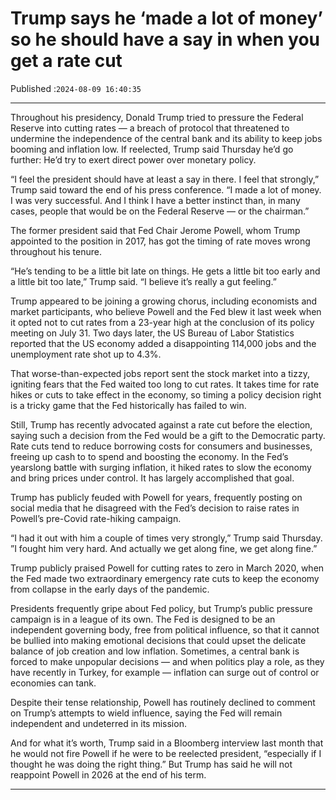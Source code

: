 # Trump says he ‘made a lot of money’ so he should have a say in when you get a rate cut

Published :`2024-08-09 16:40:35`

---

Throughout his presidency, Donald Trump tried to pressure the Federal Reserve into cutting rates — a breach of protocol that threatened to undermine the independence of the central bank and its ability to keep jobs booming and inflation low. If reelected, Trump said Thursday he’d go further: He’d try to exert direct power over monetary policy.

“I feel the president should have at least a say in there. I feel that strongly,” Trump said toward the end of his press conference. “I made a lot of money. I was very successful. And I think I have a better instinct than, in many cases, people that would be on the Federal Reserve — or the chairman.”

The former president said that Fed Chair Jerome Powell, whom Trump appointed to the position in 2017, has got the timing of rate moves wrong throughout his tenure.

“He’s tending to be a little bit late on things. He gets a little bit too early and a little bit too late,” Trump said. “I believe it’s really a gut feeling.”

Trump appeared to be joining a growing chorus, including economists and market participants, who believe Powell and the Fed blew it last week when it opted not to cut rates from a 23-year high at the conclusion of its policy meeting on July 31. Two days later, the US Bureau of Labor Statistics reported that the US economy added a disappointing 114,000 jobs and the unemployment rate shot up to 4.3%.

That worse-than-expected jobs report sent the stock market into a tizzy, igniting fears that the Fed waited too long to cut rates. It takes time for rate hikes or cuts to take effect in the economy, so timing a policy decision right is a tricky game that the Fed historically has failed to win.

Still, Trump has recently advocated against a rate cut before the election, saying such a decision from the Fed would be a gift to the Democratic party. Rate cuts tend to reduce borrowing costs for consumers and businesses, freeing up cash to to spend and boosting the economy. In the Fed’s yearslong battle with surging inflation, it hiked rates to slow the economy and bring prices under control. It has largely accomplished that goal.

Trump has publicly feuded with Powell for years, frequently posting on social media that he disagreed with the Fed’s decision to raise rates in Powell’s pre-Covid rate-hiking campaign.

“I had it out with him a couple of times very strongly,” Trump said Thursday. ”I fought him very hard. And actually we get along fine, we get along fine.”

Trump publicly praised Powell for cutting rates to zero in March 2020, when the Fed made two extraordinary emergency rate cuts to keep the economy from collapse in the early days of the pandemic.

Presidents frequently gripe about Fed policy, but Trump’s public pressure campaign is in a league of its own. The Fed is designed to be an independent governing body, free from political influence, so that it cannot be bullied into making emotional decisions that could upset the delicate balance of job creation and low inflation. Sometimes, a central bank is forced to make unpopular decisions — and when politics play a role, as they have recently in Turkey, for example — inflation can surge out of control or economies can tank.

Despite their tense relationship, Powell has routinely declined to comment on Trump’s attempts to wield influence, saying the Fed will remain independent and undeterred in its mission.

And for what it’s worth, Trump said in a Bloomberg interview last month that he would not fire Powell if he were to be reelected president, “especially if I thought he was doing the right thing.” But Trump has said he will not reappoint Powell in 2026 at the end of his term.

---

